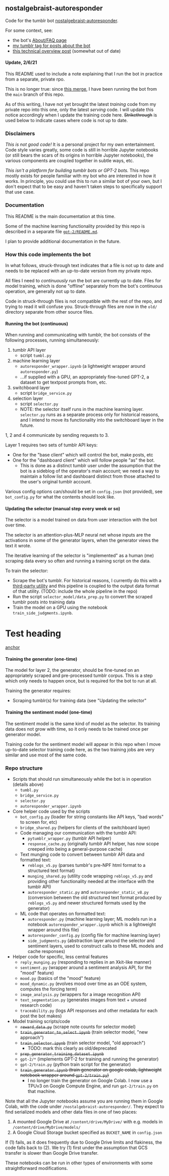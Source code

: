 ## nostalgebraist-autoresponder

Code for the tumblr bot [nostalgebraist-autoresponder](https://nostalgebraist-autoresponder.tumblr.com/).

For some context, see:

- the bot's [About/FAQ page](https://nostalgebraist-autoresponder.tumblr.com/about)
- [my tumblr tag for posts about the bot](https://nostalgebraist.tumblr.com/tagged/nostalgebraist-autoresponder-meta)
- [this technical overview post](https://nostalgebraist.tumblr.com/post/617940524224151552/i-imagine-some-people-have-been-curious-to-hear) (somewhat out of date)

#### Update, 2/6/21

This README used to include a note explaining that I run the bot in practice from a separate, private rpo.

This is no longer true: since [this merge](https://github.com/nostalgebraist/nostalgebraist-autoresponder/pull/1), I have been running the bot from the `main` branch of this repo.

As of this writing, I have not yet brought the latest *training* code from my private repo into this one, only the latest *serving* code.  I will update this notice accordingly when I update the training code here.  ~~Strikethrough~~ is used below to indicate cases where code is not up to date.

### Disclaimers

*This is not good code!* It is a personal project for my own entertainment.  Code style varies greatly, some code is still in horrible Jupyter notebooks (or still bears the scars of its origins in horrible Jupyter notebooks), the various components are coupled together in subtle ways, etc.

*This isn't a platform for building tumblr bots or GPT-2 bots.*  This repo mostly exists for people familiar with my bot who are interested in how it works.  In principle, you could use this to run a similar bot of your own, but I don't expect that to be easy and haven't taken steps to specifically support that use case.

### Documentation

This README is the main documentation at this time.

Some of the machine learning functionality provided by this repo is described in a separate file [`gpt-2/README.md`](https://github.com/nostalgebraist/nostalgebraist-autoresponder/blob/main/gpt-2/README.md).

I plan to provide additional documentation in the future.

### How this code implements the bot

In what follows, struck-through text indicates that a file is not up to date and needs to be replaced with an up-to-date version from my private repo.

All files I need to *continuously run* the bot are currently up to date.  Files for model training, which is done "offline" separately from the bot's continuous operation, are generally not up to date.

Code in struck-through files is not compatible with the rest of the repo, and trying to read it will confuse you.  Struck-through files are now in the `old/` directory separate from other source files.

#### Running the bot (continuous)

When running and communicating with tumblr, the bot consists of the following processes, running simultaneously:

1. tumblr API layer
    - script `tumbl.py`
2.  machine learning layer
    - `autoresponder_wrapper.ipynb` (a lightweight wrapper around `autoresponder.py`)
    - ...if supplied with a GPU, an appropriately fine-tuned GPT-2, a dataset to get textpost prompts from, etc.
3. switchboard layer
    - script `bridge_service.py`
4. selection layer
    - script `selector.py`
    - NOTE: the selector itself runs in the machine learning layer.  `selector.py` runs as a separate process only for historical reasons, and I intend to move its functionality into the switchboard layer in the future.

1, 2 and 4 communicate by sending requests to 3.

Layer 1 requires two sets of tumblr API keys:
  - One for the "base client" which will control the bot, make posts, etc
  - One for the "dashboard client" which will follow people "as" the bot.
    - This is done as a distinct tumblr user under the assumption that the bot is a sideblog of the operator's main account; we need a way to maintain a follow list and dashboard distinct from those attached to the user's original tumblr account.

Various config options can/should be set in `config.json` (not provided), see `bot_config.py` for what the contents should look like.

#### Updating the selector (manual step every week or so)

The selector is a model trained on data from user interaction with the bot over time.

The selector is an attention-plus-MLP neural net whose inputs are the activations in some of the generator layers, when the generator views the text it wrote.

The iterative learning of the selector is "implemented" as a human (me) scraping data every so often and running a training script on the data.

To train the selector:

- Scrape the bot's tumblr.  For historical reasons, I currently do this with a [third-party utility](https://github.com/bbolli/tumblr-utils) and this pipeline is coupled to the output data format of that utility.  (TODO: include the whole pipeline in the repo)
- Run the script `selector_model/data_prep.py` to convert the scraped tumblr posts into training data
- Train the model on a GPU using the notebook `train_side_judgments.ipynb`.

# Test heading

[anchor](#test-heading)
#### Training the generator (one-time)

The model for layer 2, the generator, should be fine-tuned on an appropriately scraped and pre-processed tumblr corpus.  This is a step which only needs to happen once, but is required for the bot to run at all.

Training the generator requires:

- Scraping tumblr(s) for training data (see "Updating the selector"

#### Training the sentiment model (one-time)

The sentiment model is the same kind of model as the selector.  Its training data does not grow with time, so it only needs to be trained once per generator model.

Training code for the sentiment model will appear in this repo when I move up-to-date selector training code here, as the two training jobs are very similar and use most of the same code.

### Repo structure

- Scripts that should run simultaneously while the bot is in operation (details above)
  - `tumbl.py`
  - `bridge_service.py`
  - `selector.py`
  - `autoresponder_wrapper.ipynb`
- Core helper code used by the scripts
  - `bot_config.py` (loader for string constants like API keys, "bad words" to screen for, etc)
  - `bridge_shared.py` (helpers for clients of the switchboard layer)
  - Code managing our communication with the tumblr API:  
    - `pytumblr_wrapper.py` (tumblr API helper)
    - `response_cache.py` (originally tumblr API helper, has now scope creeped into being a general-purpose cache)
  - Text munging code to convert between tumblr API data and formatted text:
     - `reblogs_v5.py` (parses tumblr's pre-NPF html format to a structured text format)
    - `munging_shared.py` (utility code wrapping `reblogs_v5.py` and providing other functionality needed at the interface with the tumblr API)
    - `autoresponder_static.py` and `autoresponder_static_v8.py` (conversion between the old structured text format produced by `reblogs_v5.py` and newer structured formats used by the generator)
  - ML code that operates on formatted text:
    - `autoresponder.py` (machine learning layer; ML models run in a notebook `autoresponder_wrapper.ipynb` which is a lightweight wrapper around this file)
    - `autoresponder_config.py` (config file for machine learning layer)
    - `side_judgments.py` (abstraction layer around the selector and sentiment layers, used to construct calls to these ML models and cache responses)
- Helper code for specific, less central features
  - `reply_munging.py` (responding to replies in an Xkit-like manner)
  - `sentiment.py` (wrapper around a sentiment analysis API, for the "mood" feature)
  - `mood.py` (basics of the "mood" feature)
  - `mood_dynamic.py` (evolves mood over time as an ODE system, computes the forcing term)
  - `image_analysis.py` (wrappers for a image recognition API)
  - `text_segmentation.py` (generates images from text + unused research code)
  - `traceability.py` (logs API responses and other metadata for each post the bot makes)
- Model training scripts/code
  - ~~`reward_data.py`~~ (scrape note counts for selector model)
  - ~~`train_generator_to_select.ipynb`~~ (train selector model, "new approach")
  - ~~`train_selector.ipynb`~~ (train selector model, "old approach")
    - TODO: mark this clearly as old/deprecated
  - ~~`prep_generator_training_dataset.ipynb`~~
  - `gpt-2/*` (implements GPT-2 for training and running the generator)
  - `gpt-2/train.py` (python train script for the generator)
  - ~~`train_generator.ipynb` (train generator on google colab, lightweight notebook wrapper around `gpt-2/train.py`)~~
    - I no longer train the generator on Google Colab.  I now use a TPUv3 on Google Compute Engine, and run `gpt-2/train.py` on that machine.

Note that all the Jupyter notebooks assume you are running them in Google Colab, with the code under `/nostalgebraist-autoresponder/`.  They expect to find serialized models and other data files in one of two places:

1. A mounted Google Drive at `/content/drive/MyDrive/` with e.g. models in `/content/drive/MyDrive/models/`
2. A Google Cloud Storage bucket specified as `BUCKET_NAME` in `config.json`

If (1) fails, as it does frequently due to Google Drive limits and flakiness, the code falls back to (2).  We try (1) first under the assumption that GCS transfer is slower than Google Drive transfer.

These notebooks can be run in other types of environments with some straightforward modifications.
